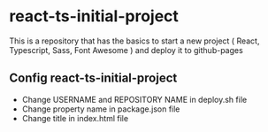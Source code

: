 # react-ts-initial-project
This is a repository that has the basics to start a new project ( React, Typescript, Sass, Font Awesome ) and deploy it to github-pages

## Config react-ts-initial-project
- Change USERNAME and REPOSITORY NAME in deploy.sh file
- Change property name in package.json file
- Change title in index.html file